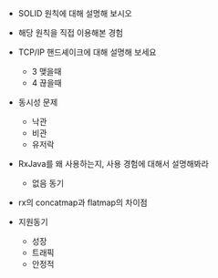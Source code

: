 - SOLID 원칙에 대해 설명해 보시오
- 해당 원칙을 직접 이용해본 경험
- TCP/IP 핸드셰이크에 대해 설명해 보세요
  - 3 맺을때
  - 4 끊을때 
- 동시성 문제
  - 낙관
  - 비관
  - 유저락
- RxJava를 왜 사용하는지, 사용 경험에 대해서 설명해봐라
  - 없음 동기 
- rx의 concatmap과 flatmap의 차이점


- 지원동기
  - 성장
  - 트래픽
  - 안정적